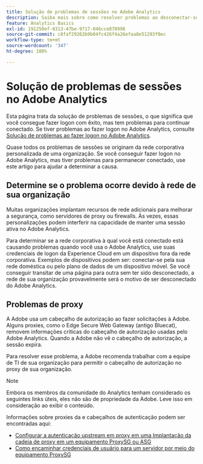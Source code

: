 ```yaml
---
title: Solução de problemas de sessões no Adobe Analytics
description: Saiba mais sobre como resolver problemas ao desconectar-se do Adobe Analytics.
feature: Analytics Basics
exl-id: 191250ef-8313-47be-9717-046cce870998
source-git-commit: c8faf29262b9b04fc426f4a26efaa8e51293f0ec
workflow-type: tm+mt
source-wordcount: '347'
ht-degree: 100%

---
```


# Solução de problemas de sessões no Adobe Analytics

Esta página trata da solução de problemas de sessões, o que significa que você consegue fazer logon com êxito, mas tem problemas para continuar conectado. Se tiver problemas ao fazer logon no Adobe Analytics, consulte [Solução de problemas ao fazer logon no Adobe Analytics](troubleshoot-login.md).

Quase todos os problemas de sessões se originam da rede corporativa personalizada de uma organização. Se você conseguir fazer logon no Adobe Analytics, mas tiver problemas para permanecer conectado, use este artigo para ajudar a determinar a causa.

## Determine se o problema ocorre devido à rede de sua organização

Muitas organizações implantam recursos de rede adicionais para melhorar a segurança, como servidores de proxy ou firewalls. Às vezes, essas personalizações podem interferir na capacidade de manter uma sessão ativa no Adobe Analytics.

Para determinar se a rede corporativa à qual você está conectado está causando problemas quando você usa o Adobe Analytics, use suas credenciais de logon da Experience Cloud em um dispositivo fora da rede corporativa. Exemplos de dispositivos podem ser: conectar-se pela sua rede doméstica ou pelo plano de dados de um dispositivo móvel. Se você conseguir transitar de uma página para outra sem ter sido desconectado, a rede de sua organização provavelmente será o motivo de ser desconectado do Adobe Analytics.

## Problemas de proxy

A Adobe usa um cabeçalho de autorização ao fazer solicitações à Adobe. Alguns proxies, como o Edge Secure Web Gateway (antigo Bluecat), removem informações críticas do cabeçalho de autorização usadas pelo Adobe Analytics. Quando a Adobe não vê o cabeçalho de autorização, a sessão expira.

Para resolver esse problema, a Adobe recomenda trabalhar com a equipe de TI de sua organização para permitir o cabeçalho de autorização no proxy de sua organização.

>[!NOTE]
>
>Embora os membros da comunidade do Analytics tenham considerado os seguintes links úteis, eles não são de propriedade da Adobe. Leve isso em consideração ao exibir o conteúdo.

Informações sobre proxies da e cabeçalhos de autenticação podem ser encontradas aqui:

* [Configurar a autenticação upstream em proxy em uma Implantação da cadeia de proxy em um equipamento ProxySG ou ASG](https://knowledge.broadcom.com/external/article/169255/configure-upstream-proxy-authentication.html)
* [Como encaminhar credenciais de usuário para um servidor por meio do equipamento ProxySG](https://knowledge.broadcom.com/external/article/165859/how-to-forward-user-credentials-to-a-ser.html)
